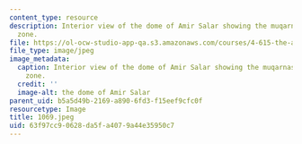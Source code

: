 ```yaml
---
content_type: resource
description: Interior view of the dome of Amir Salar showing the muqarnased transitional
  zone.
file: https://ol-ocw-studio-app-qa.s3.amazonaws.com/courses/4-615-the-architecture-of-cairo-spring-2002/63f97cc90628da5fa4079a44e35950c7_1069.jpeg
file_type: image/jpeg
image_metadata:
  caption: Interior view of the dome of Amir Salar showing the muqarnased transitional
    zone.
  credit: ''
  image-alt: the dome of Amir Salar
parent_uid: b5a5d49b-2169-a890-6fd3-f15eef9cfc0f
resourcetype: Image
title: 1069.jpeg
uid: 63f97cc9-0628-da5f-a407-9a44e35950c7
---
```

